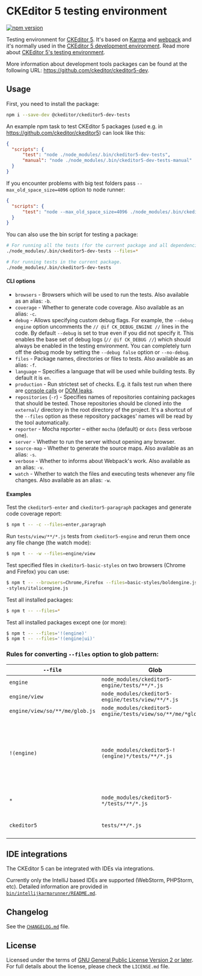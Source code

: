 CKEditor 5 testing environment
==============================

[![npm version](https://badge.fury.io/js/%40ckeditor%2Fckeditor5-dev-tests.svg)](https://www.npmjs.com/package/@ckeditor/ckeditor5-dev-tests)

Testing environment for [CKEditor 5](https://ckeditor.com). It's based on [Karma](https://karma-runner.github.io/) and [webpack](https://webpack.github.io/) and it's normally used in the [CKEditor 5 development environment](https://github.com/ckeditor/ckeditor5). Read more about [CKEditor 5's testing environment](https://docs.ckeditor.com/ckeditor5/latest/framework/guides/contributing/testing-environment.html).

More information about development tools packages can be found at the following URL: <https://github.com/ckeditor/ckeditor5-dev>.

## Usage

First, you need to install the package:

```bash
npm i --save-dev @ckeditor/ckeditor5-dev-tests
```

An example npm task to test CKEditor 5 packages (used e.g. in https://github.com/ckeditor/ckeditor5) can look like this:

```json
{
  "scripts": {
      "test": "node ./node_modules/.bin/ckeditor5-dev-tests",
      "manual": "node ./node_modules/.bin/ckeditor5-dev-tests-manual"
  }
}
```

If you encounter problems with big test folders pass `--max_old_space_size=4096` option to node runner:

```json
{
  "scripts": {
      "test": "node --max_old_space_size=4096 ./node_modules/.bin/ckeditor5-dev-tests"
  }
}
```

You can also use the bin script for testing a package:

```bash
# For running all the tests (for the current package and all dependencies).
./node_modules/.bin/ckeditor5-dev-tests --files=*

# For running tests in the current package.
./node_modules/.bin/ckeditor5-dev-tests
```

#### CLI options

* `browsers` - Browsers which will be used to run the tests. Also available as an alias: `-b`.
* `coverage` - Whether to generate code coverage. Also available as an alias: `-c`.
* `debug` - Allows specifying custom debug flags. For example, the `--debug engine` option uncomments the `// @if CK_DEBUG_ENGINE //` lines in the code. By default `--debug` is set to true even if you did not specify it. This enables the base set of debug logs (`// @if CK_DEBUG //`) which should always be enabled in the testing environment. You can completely turn off the debug mode by setting the `--debug false` option or `--no-debug`.
* `files` - Package names, directories or files to tests. Also available as an alias: `-f`.
* `language` – Specifies a language that will be used while building tests. By default it is `en`.
* `production` - Run strictest set of checks. E.g. it fails test run when there are [console calls](https://github.com/ckeditor/ckeditor5/issues/1996) or [DOM leaks](https://github.com/ckeditor/ckeditor5/issues/6002).
* `repositories` (`-r`) - Specifies names of repositories containing packages that should be tested. Those repositories should be cloned into the `external/` directory in the root directory of the project. It's a shortcut of the `--files` option as these repository packages' names will be read by the tool automatically.
* `reporter` - Mocha reporter – either `mocha` (default) or `dots` (less verbose one).
* `server` - Whether to run the server without opening any browser.
* `source-map` - Whether to generate the source maps. Also available as an alias: `-s`.
* `verbose` - Whether to informs about Webpack's work. Also available as an alias: `-v`.
* `watch` - Whether to watch the files and executing tests whenever any file changes. Also available as an alias: `-w`.

#### Examples

Test the `ckeditor5-enter` and `ckeditor5-paragraph` packages and generate code coverage report:

```bash
$ npm t -- -c --files=enter,paragraph
```

Run `tests/view/**/*.js` tests from `ckeditor5-engine` and rerun them once any file change (the watch mode):

```bash
$ npm t -- -w --files=engine/view
```

Test specified files in `ckeditor5-basic-styles` on two browsers (Chrome and Firefox) you can use:

```bash
$ npm t -- --browsers=Chrome,Firefox --files=basic-styles/boldengine.js,basic
-styles/italicengine.js
```

Test all installed packages:

```bash
$ npm t -- --files=*
```

Test all installed packages except one (or more):

```bash
$ npm t -- --files='!(engine)'
$ npm t -- --files='!(engine|ui)'
```

### Rules for converting `--files` option to glob pattern:

| `--file` | Glob | Description |
|----------|------|-------------|
| `engine` | `node_modules/ckeditor5-engine/tests/**/*.js` | |
| `engine/view` | `node_modules/ckeditor5-engine/tests/view/**/*.js` | |
| `engine/view/so/**/me/glob.js` | `node_modules/ckeditor5-engine/tests/view/so/**/me/*glob.js` | |
| `!(engine)` | `node_modules/ckeditor5-!(engine)*/tests/**/*.js` | all tests except of given package(s) – works with multiple names `!(engine|ui|utils)` |
| `*` | `node_modules/ckeditor5-*/tests/**/*.js` | all installed package's tests |
| `ckeditor5` | `tests/**/*.js` | tests from the main repository |

## IDE integrations

The CKEditor 5 can be integrated with IDEs via integrations.

Currently only the IntelliJ based IDEs are supported (WebStorm, PHPStorm, etc). Detailed information are provided in [`bin/intellijkarmarunner/README.md`](./bin/intellijkarmarunner/README.md).

## Changelog

See the [`CHANGELOG.md`](https://github.com/ckeditor/ckeditor5-dev/blob/master/packages/ckeditor5-dev-tests/CHANGELOG.md) file.

## License

Licensed under the terms of [GNU General Public License Version 2 or later](http://www.gnu.org/licenses/gpl.html). For full details about the license, please check the `LICENSE.md` file.
